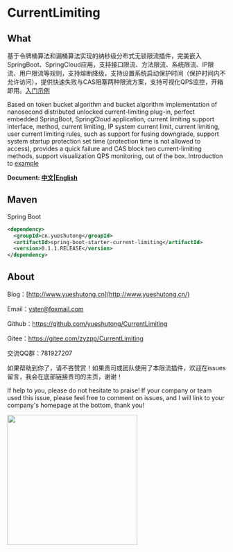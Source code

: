 # CurrentLimiting

## What

基于令牌桶算法和漏桶算法实现的纳秒级分布式无锁限流插件，完美嵌入SpringBoot、SpringCloud应用，支持接口限流、方法限流、系统限流、IP限流、用户限流等规则，支持熔断降级，支持设置系统启动保护时间（保护时间内不允许访问），提供快速失败与CAS阻塞两种限流方案，支持可视化QPS监控，开箱即用。[入门示例](https://github.com/yueshutong/spring-boot-starter-current-limiting/wiki/%E5%A6%82%E4%BD%95%E5%AF%B9CurrentLimiting%E8%BF%9B%E8%A1%8C%E9%99%90%E6%B5%81%E6%B5%8B%E8%AF%95%EF%BC%9F)

Based on token bucket algorithm and bucket algorithm implementation of nanosecond distributed unlocked current-limiting plug-in, perfect embedded SpringBoot, SpringCloud application, current limiting support interface, method, current limiting, IP system current limit, current limiting, user current limiting rules, such as support for fusing downgrade, support system startup protection set time (protection time is not allowed to access), provides a quick failure and CAS block two current-limiting methods, support visualization QPS monitoring, out of the box. Introduction to [example](https://github.com/yueshutong/spring-boot-starter-current-limiting/wiki/%E5%A6%82%E4%BD%95%E5%AF%B9CurrentLimiting%E8%BF%9B%E8%A1%8C%E9%99%90%E6%B5%81%E6%B5%8B%E8%AF%95%EF%BC%9F)

**Document: [中文](https://yueshutong.github.io/CurrentLimiting/README_CN)|[English](https://yueshutong.github.io/CurrentLimiting/README_EN)**

## Maven

Spring Boot
```xml
<dependency>
  <groupId>cn.yueshutong</groupId>
  <artifactId>spring-boot-starter-current-limiting</artifactId>
  <version>0.1.1.RELEASE</version>
</dependency>
```

## About

Blog：[http://www.yueshutong.cn](http://www.yueshutong.cn/)

Email：[yster@foxmail.com](mailto:yster@foxmail.com)

Github：<https://github.com/yueshutong/CurrentLimiting>

Gitee：<https://gitee.com/zyzpp/CurrentLimiting>

交流QQ群：781927207

如果帮助到你了，请不吝赞赏！如果贵司或团队使用了本限流插件，欢迎在issues留言，我会在底部链接贵司的主页，谢谢！

If help to you, please do not hesitate to praise! If your company or team used this issue, please feel free to comment on issues, and I will link to your company's homepage at the bottom, thank you!

<img src="https://gitee.com/zyzpp/Doctor/raw/master/picture/%E8%B5%9E%E8%B5%8F%E7%A0%81.png" width="300px">
